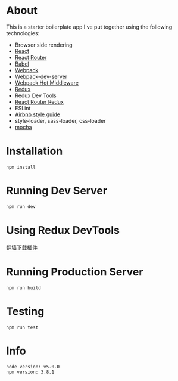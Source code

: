 # About
This is a starter boilerplate app I've put together using the following technologies:

* Browser side rendering
* [React](https://github.com/facebook/react)
* [React Router](https://github.com/reactjs/react-router)
* [Babel](https://github.com/babel/babel)
* [Webpack](https://github.com/webpack/webpack)
* [Webpack-dev-server](https://github.com/webpack/webpack-dev-server)
* [Webpack Hot Middleware](https://github.com/glenjamin/webpack-hot-middleware)
* [Redux](https://github.com/reactjs/redux)
* Redux Dev Tools
* [React Router Redux](https://github.com/reactjs/react-router-redux)
* ESLint
* [Airbnb style guide](https://github.com/airbnb/javascript)
* style-loader, sass-loader, css-loader
* [mocha](https://github.com/mochajs/mocha) 

# Installation
    npm install

# Running Dev Server
    npm run dev
    
# Using Redux DevTools
[翻墙下载插件](https://chrome.google.com/webstore/detail/redux-devtools/lmhkpmbekcpmknklioeibfkpmmfibljd)

# Running Production Server
    npm run build 

# Testing
    npm run test

# Info
    node version: v5.0.0
    npm version: 3.8.1